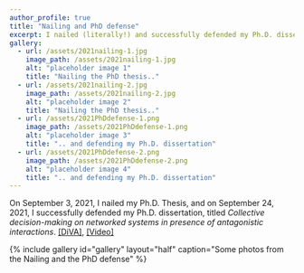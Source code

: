 ```yaml
---
author_profile: true
title: "Nailing and PhD defense"
excerpt: I nailed (literally!) and successfully defended my Ph.D. dissertation..
gallery:
  - url: /assets/2021nailing-1.jpg
    image_path: /assets/2021nailing-1.jpg
    alt: "placeholder image 1"
    title: "Nailing the PhD thesis.."
  - url: /assets/2021nailing-2.jpg
    image_path: /assets/2021nailing-2.jpg
    alt: "placeholder image 2"
    title: "Nailing the PhD thesis.."
  - url: /assets/2021PhDdefense-1.png
    image_path: /assets/2021PhDdefense-1.png
    alt: "placeholder image 3"
    title: ".. and defending my Ph.D. dissertation"
  - url: /assets/2021PhDdefense-2.png
    image_path: /assets/2021PhDdefense-2.png
    alt: "placeholder image 4"
    title: ".. and defending my Ph.D. dissertation"
---
```


On September 3, 2021, I nailed my Ph.D. Thesis, and on September 24, 2021, I successfully defended my Ph.D. dissertation, titled *Collective decision-making on networked systems in presence of antagonistic interactions*. [[DiVA]](http://liu.diva-portal.org/smash/record.jsf?pid=diva2%3A1585664&dswid=2165), [[Video]](https://www.youtube.com/watch?v=m6NPP-ZTM64)

{% include gallery id="gallery" layout="half" caption="Some photos from the Nailing and the PhD defense" %}
